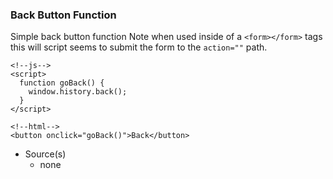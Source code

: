 ### Back Button Function

Simple back button function
Note when used inside of a `<form></form>` tags this will script seems to submit the form to the `action=""` path.

```
<!--js-->
<script>
  function goBack() {
    window.history.back();
  }
</script>

<!--html-->
<button onclick="goBack()">Back</button>
```

- Source(s)
  - none

